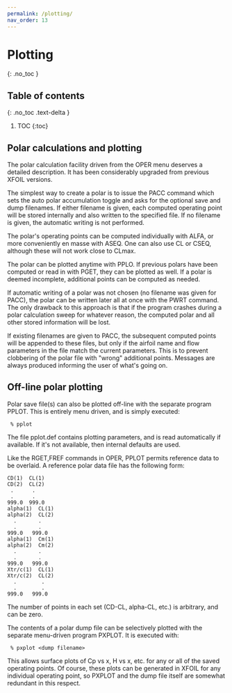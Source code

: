 ```yaml
---
permalink: /plotting/
nav_order: 13
---
```


# Plotting
{: .no_toc }

## Table of contents
{: .no_toc .text-delta }

1. TOC
{:toc}

## Polar calculations and plotting

The polar calculation facility driven from the OPER menu deserves
a detailed description. It has been considerably upgraded from
previous XFOIL versions.

The simplest way to create a polar is to issue the PACC command
which sets the auto polar accumulation toggle and asks for the
optional save and dump filenames. If either filename is
given, each computed operating point will be stored internally
and also written to the specified file. If no filename is given,
the automatic writing is not performed.

The polar's operating points can be computed individually with ALFA,
or more conveniently en masse with ASEQ. One can also use CL or CSEQ,
although these will not work close to CLmax.

The polar can be plotted anytime with PPLO. If previous polars have been
computed or read in with PGET, they can be plotted as well. If a polar
is deemed incomplete, additional points can be computed as needed.

If automatic writing of a polar was not chosen (no filename was given
for PACC), the polar can be written later all at once with the PWRT
command. The only drawback to this approach is that if the program
crashes during a polar calculation sweep for whatever reason, the
computed polar and all other stored information will be lost.

If existing filenames are given to PACC, the subsequent computed
points will be appended to these files, but only if the airfoil name
and flow parameters in the file match the current parameters.
This is to prevent clobbering of the polar file with "wrong"
additional points. Messages are always produced informing
the user of what's going on.

## Off-line polar plotting

Polar save file(s) can also be plotted off-line with the separate
program PPLOT. This is entirely menu driven, and is simply executed:

```
 % pplot
```

The file pplot.def contains plotting parameters, and is read
automatically if available. If it's not available, then internal
defaults are used.

Like the RGET,FREF commands in OPER, PPLOT permits reference data
to be overlaid. A reference polar data file has the following form:

```
CD(1)  CL(1)
CD(2)  CL(2)
 .      .
 .      .
999.0  999.0
alpha(1)  CL(1)
alpha(2)  CL(2)
  .       .
  .       .
999.0   999.0
alpha(1)  Cm(1)
alpha(2)  Cm(2)
  .       .
  .       .
999.0   999.0
Xtr/c(1)  CL(1)
Xtr/c(2)  CL(2)
  .        .
  .        .
999.0   999.0
```

The number of points in each set (CD-CL, alpha-CL, etc.) is arbitrary,
and can be zero.

The contents of a polar dump file can be selectively plotted with
the separate menu-driven program PXPLOT. It is executed with:

```
 % pxplot <dump filename>
```

This allows surface plots of Cp vs x, H vs x, etc. for any or
all of the saved operating points. Of course, these plots can
be generated in XFOIL for any individual operating point, so PXPLOT
and the dump file itself are somewhat redundant in this respect.
